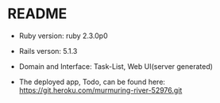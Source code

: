 # README



* Ruby version: ruby 2.3.0p0 

* Rails verson: 5.1.3

* Domain and Interface:  Task-List, Web UI(server generated)

* The deployed app, Todo, can be found here: https://git.heroku.com/murmuring-river-52976.git





